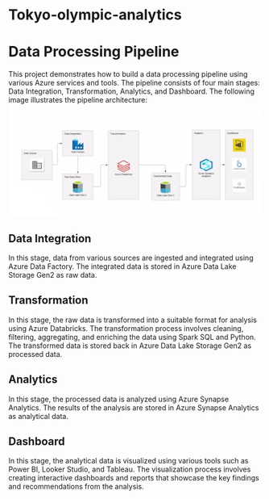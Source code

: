 # Tokyo-olympic-analytics
# Data Processing Pipeline

This project demonstrates how to build a data processing pipeline using various Azure services and tools. The pipeline consists of four main stages: Data Integration, Transformation, Analytics, and Dashboard. The following image illustrates the pipeline architecture:
![](https://github.com/munna710/tokyo-olympic-azure-data-engineering-project/blob/main/images/olympic-architecture.png)
## Data Integration

In this stage, data from various sources are ingested and integrated using Azure Data Factory. The integrated data is stored in Azure Data Lake Storage Gen2 as raw data.

## Transformation

In this stage, the raw data is transformed into a suitable format for analysis using Azure Databricks. The transformation process involves cleaning, filtering, aggregating, and enriching the data using Spark SQL and Python. The transformed data is stored back in Azure Data Lake Storage Gen2 as processed data.

## Analytics

In this stage, the processed data is analyzed using Azure Synapse Analytics. The results of the analysis are stored in Azure Synapse Analytics as analytical data.

## Dashboard

In this stage, the analytical data is visualized using various tools such as Power BI, Looker Studio, and Tableau. The visualization process involves creating interactive dashboards and reports that showcase the key findings and recommendations from the analysis.

